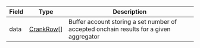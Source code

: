 | Field | Type                                  | Description                                                                            |
| ----- | ------------------------------------- | -------------------------------------------------------------------------------------- |
| data  | [CrankRow](/api/idl/types/CrankRow)[] | Buffer account storing a set number of accepted onchain results for a given aggregator |


